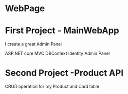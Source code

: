 # WebPage

<h1> First Project - MainWebApp</h1>
I create a great Admin Panel

ASP.NET core MVC
DBContext
Identity
Admin Panel

<h1>Second Project -Product API</h1>

CRUD operation for my Product and Card table
